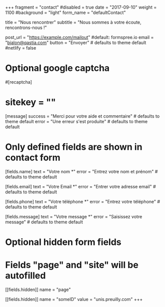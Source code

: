 +++
fragment = "contact"
#disabled = true
date = "2017-09-10"
weight = 1100
#background = "light"
form_name = "defaultContact"

title = "Nous rencontrer"
subtitle  = "Nous sommes à votre écoute, rencontrons-nous !"

post_url = "https://example.com/mailout" #default: formspree.io
email = "bjalon@qastia.com"
button = "Envoyer" # defaults to theme default
#netlify = false

# Optional google captcha
#[recaptcha]
#  sitekey = ""

[message]
  success = "Merci pour votre aide et commentaire" # defaults to theme default
    error = "Une erreur s'est produite" # defaults to theme default

# Only defined fields are shown in contact form
[fields.name]
  text = "Votre nom *"
  error = "Entrez votre nom et prénom" # defaults to theme default

[fields.email]
  text = "Votre Email *"
  error = "Entrer votre adresse email" # defaults to theme default

[fields.phone]
  text = "Votre téléphone *"
  error = "Entrez votre téléphone" # defaults to theme default

[fields.message]
  text = "Votre message *"
  error = "Saisissez votre message" # defaults to theme default

# Optional hidden form fields
# Fields "page" and "site" will be autofilled
[[fields.hidden]]
  name = "page"

[[fields.hidden]]
  name = "someID"
  value = "unis.preuilly.com"
+++
